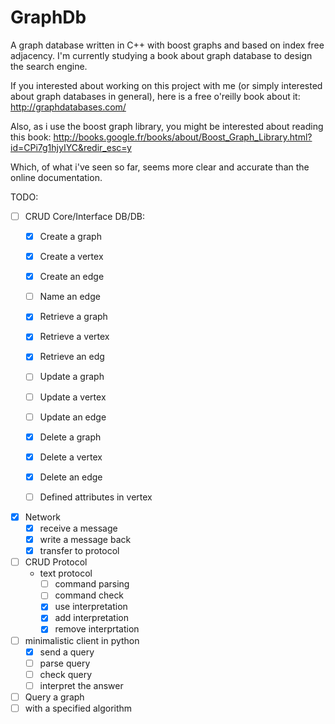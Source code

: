 GraphDb
=======

A graph database written in C++ with boost graphs and based on index free adjacency.
I'm currently studying a book about graph database to design the search engine.

If you interested about working on this project with me
(or simply interested about graph databases in general),
here is a free o'reilly book about it:
http://graphdatabases.com/

Also, as i use the boost graph library, you might be interested about reading this book:
http://books.google.fr/books/about/Boost_Graph_Library.html?id=CPi7g1hjyIYC&redir_esc=y

Which, of what i've seen so far, seems more clear and accurate than the online documentation.

TODO:

- [ ] CRUD Core/Interface DB/DB:
  - [x]  Create a graph
  - [x]  Create a vertex
  - [x]  Create an edge
  - [ ]  Name an edge

  - [x]  Retrieve a graph
  - [x]  Retrieve a vertex
  - [x]  Retrieve an edg

  - [ ]  Update a graph
  - [ ]  Update a vertex
  - [ ]  Update an edge
  
  - [x]  Delete a graph
  - [x]  Delete a vertex
  - [x]  Delete an edge
  
  - [ ]  Defined attributes in vertex

- [x] Network
  - [x] receive a message
  - [x] write a message back
  - [x] transfer to protocol

- [ ] CRUD Protocol
  - text protocol
    - [ ] command parsing
    - [ ] command check
    - [x] use interpretation
    - [x] add interpretation
    - [x] remove interprtation

- [ ] minimalistic client in python
    - [x] send a query
    - [ ] parse query
    - [ ] check query
    - [ ] interpret the answer

- [ ]  Query a graph
- [ ]  with a specified algorithm
